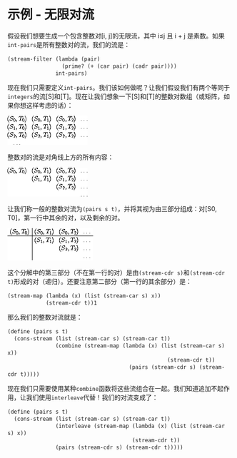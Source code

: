 # 示例 - 无限对流

假设我们想要生成一个包含整数对[i, j]的无限流，其中 i≤j 且 i + j 是素数。如果`int-pairs`是所有整数对的流，我们的流是：

```
(stream-filter (lambda (pair)
                 (prime? (+ (car pair) (cadr pair))))
               int-pairs) 
```

现在我们只需要定义`int-pairs`。我们该如何做呢？让我们假设我们有两个等同于`integers`的流[S]和[T]。现在让我们想象一下[S]和[T]的整数对数组（或矩阵，如果你想这样考虑的话）：

![](img/69a4180dd536dcfa0479b74fc01cd99f.jpg)

整数对的流是对角线上方的所有内容：

![](img/bbfd42bec6190b3c92380777ded52152.jpg)

让我们称一般的整数对流为`(pairs s t)`，并将其视为由三部分组成：对[S0, T0]，第一行中其余的对，以及剩余的对。

![](img/57c83d75e5f1c2494e71bd4ade2fdb90.jpg)

这个分解中的第三部分（不在第一行的对）是由`(stream-cdr s)`和`(stream-cdr t)`形成的对（递归）。还要注意第二部分（第一行的其余部分）是：

```
(stream-map (lambda (x) (list (stream-car s) x))
            (stream-cdr t))1 
```

那么我们的整数对流就是：

```
(define (pairs s t)
  (cons-stream (list (stream-car s) (stream-car t))
               (combine (stream-map (lambda (x) (list (stream-car s) x))
                                                  (stream-cdr t))
                                      (pairs (stream-cdr s) (stream-cdr t))))) 
```

现在我们只需要使用某种`combine`函数将这些流组合在一起。我们知道追加不起作用，让我们使用`interleave`代替！我们的对流变成了：

```
(define (pairs s t)
  (cons-stream (list (stream-car s) (stream-car t))
               (interleave (stream-map (lambda (x) (list (stream-car s) x))
                                       (stream-cdr t))
               (pairs (stream-cdr s) (stream-cdr t))))) 
```
